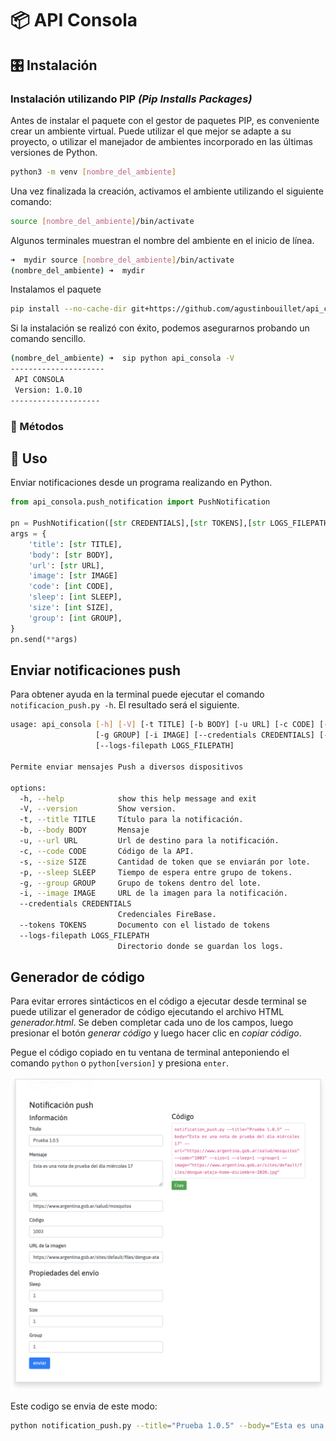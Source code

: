 
# 📦 API Consola

## 🎛️ Instalación

### Instalación utilizando PIP _(Pip Installs Packages)_

Antes de instalar el paquete con el gestor de paquetes PIP, es conveniente crear un ambiente virtual. Puede utilizar el que mejor se adapte a su proyecto, o utilizar el manejador de ambientes incorporado en las últimas versiones de Python. 

```bash
python3 -m venv [nombre_del_ambiente]
```
Una vez finalizada la creación, activamos el ambiente utilizando el siguiente comando:

```bash
source [nombre_del_ambiente]/bin/activate
```
Algunos terminales muestran el nombre del ambiente en el inicio de línea.

```bash
➜  mydir source [nombre_del_ambiente]/bin/activate
(nombre_del_ambiente) ➜  mydir
```

Instalamos el paquete

```bash
pip install --no-cache-dir git+https://github.com/agustinbouillet/api_consola
```

Si la instalación se realizó con éxito, podemos asegurarnos probando un comando sencillo.

```bash
(nombre_del_ambiente) ➜  sip python api_consola -V
---------------------
 API CONSOLA
 Version: 1.0.10
--------------------
```

### 🧰 Métodos


## 🚀 Uso

Enviar notificaciones desde un programa realizando en Python.

```python
from api_consola.push_notification import PushNotification

pn = PushNotification([str CREDENTIALS],[str TOKENS],[str LOGS_FILEPATH])
args = {    
    'title': [str TITLE],
    'body': [str BODY],
    'url': [str URL],
    'image': [str IMAGE]
    'code': [int CODE],
    'sleep': [int SLEEP],
    'size': [int SIZE],
    'group': [int GROUP],
}
pn.send(**args)
```


##  Enviar notificaciones push

Para obtener ayuda en la terminal puede ejecutar el comando `notificacion_push.py -h`. 
El resultado será el siguiente.

``` bash
usage: api_consola [-h] [-V] [-t TITLE] [-b BODY] [-u URL] [-c CODE] [-s SIZE] [-p SLEEP]
                   [-g GROUP] [-i IMAGE] [--credentials CREDENTIALS] [--tokens TOKENS]
                   [--logs-filepath LOGS_FILEPATH]

Permite enviar mensajes Push a diversos dispositivos

options:
  -h, --help            show this help message and exit
  -V, --version         Show version.
  -t, --title TITLE     Título para la notificación.
  -b, --body BODY       Mensaje
  -u, --url URL         Url de destino para la notificación.
  -c, --code CODE       Código de la API.
  -s, --size SIZE       Cantidad de token que se enviarán por lote.
  -p, --sleep SLEEP     Tiempo de espera entre grupo de tokens.
  -g, --group GROUP     Grupo de tokens dentro del lote.
  -i, --image IMAGE     URL de la imagen para la notificación.
  --credentials CREDENTIALS
                        Credenciales FireBase.
  --tokens TOKENS       Documento con el listado de tokens
  --logs-filepath LOGS_FILEPATH
                        Directorio donde se guardan los logs.
```

## Generador de código

Para evitar errores sintácticos en el código a ejecutar desde terminal se puede utilizar el generador de código ejecutando el archivo HTML _generador.html_. Se deben completar cada uno de los campos, luego presionar el botón _generar código_ y luego hacer clic en _copiar código_.

Pegue el código copiado en tu ventana de terminal anteponiendo el comando `python` o `python[version]` y presiona `enter`.

![Captura de pantalla del generador de código para el notificador push](assets/generador.png)

Este codigo se envia de este modo:

``` bash
python notification_push.py --title="Prueba 1.0.5" --body="Esta es una nota de prueba del día miércoles 17" --url="https://www.argentina.gob.ar/salud/mosquitos" --code="1003" --size=1 --sleep=1 --group=1 --image="https://www.argentina.gob.ar/sites/default/files/dengue-atajo-home-diciembre-2020.jpg"
```